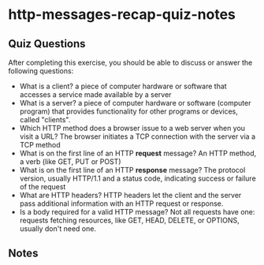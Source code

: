 # http-messages-recap-quiz-notes

## Quiz Questions

After completing this exercise, you should be able to discuss or answer the following questions:

- What is a client?
  a piece of computer hardware or software that accesses a service made available by a server
- What is a server?
  a piece of computer hardware or software (computer program) that provides functionality for other programs or devices, called "clients".
- Which HTTP method does a browser issue to a web server when you visit a URL?
  The browser initiates a TCP connection with the server via a TCP method
- What is on the first line of an HTTP **request** message?
  An HTTP method, a verb (like GET, PUT or POST)
- What is on the first line of an HTTP **response** message?
  The protocol version, usually HTTP/1.1 and a status code, indicating success or failure of the request
- What are HTTP headers?
  HTTP headers let the client and the server pass additional information with an HTTP request or response.
- Is a body required for a valid HTTP message?
  Not all requests have one: requests fetching resources, like GET, HEAD, DELETE, or OPTIONS, usually don't need one.

## Notes
